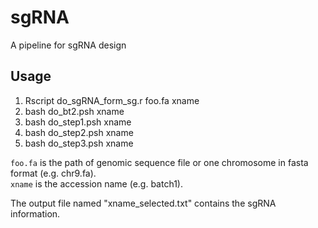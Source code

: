 # sgRNA
A pipeline for sgRNA design

## Usage
1. Rscript do_sgRNA_form_sg.r foo.fa xname
2. bash do_bt2.psh xname
3. bash do_step1.psh xname
4. bash do_step2.psh xname
5. bash do_step3.psh xname

`foo.fa` is the path of genomic sequence file or one chromosome in fasta format (e.g. chr9.fa).  
`xname` is the accession name (e.g. batch1).

The output file named "xname_selected.txt" contains the sgRNA information.
